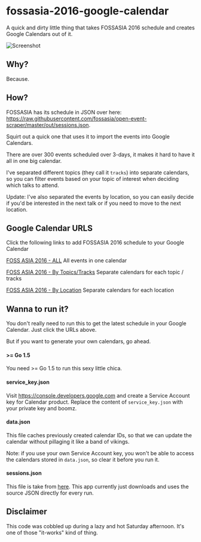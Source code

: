 # fossasia-2016-google-calendar
A quick and dirty little thing that takes FOSSASIA 2016 schedule and creates Google Calendars out of it.

![Screenshot](http://i.imgur.com/Zrwzyvn.png)

## Why?
Because.

## How?
FOSSASIA has its schedule in JSON over here: https://raw.githubusercontent.com/fossasia/open-event-scraper/master/out/sessions.json.

Squirt out a quick one that uses it to import the events into Google Calendars.

There are over 300 events scheduled over 3-days, it makes it hard to have it all in one big calendar.

I've separated different topics (they call it `tracks`) into separate calendars, so you can filter events based on your
topic of interest when deciding which talks to attend.

Update: I've also separated the events by location, so you can easily decide if you'd be interested in the next talk or if you need to move to the next location.

## Google Calendar URLS
Click the following links to add FOSSASIA 2016 schedule to your Google Calendar


[FOSS ASIA 2016 - ALL](https://calendar.google.com/calendar/render?cid=oqrj3a93g17r1pgckrr2sv4klc@group.calendar.google.com)
All events in one calendar

[FOSS ASIA 2016 - By Topics/Tracks](https://calendar.google.com/calendar/render?cid=gb9e6o5rhngojiooltgs73gbks@group.calendar.google.com&cid=dgdout91jqtgo5ir5krsghgq6g@group.calendar.google.com&cid=oeeack2tej4hepfnn5sl86ijv8@group.calendar.google.com&cid=efmcpobnjnflhg7p6amjjnucfo@group.calendar.google.com&cid=2u592kc3v676evfrchmmhtddhc@group.calendar.google.com&cid=2t6srepd45g1sp2igr9uhs1foc@group.calendar.google.com&cid=1sjun8vbpda14fhcdnb4ooku50@group.calendar.google.com&cid=ss8o2s4o1i71tbff7pvuhaf1ps@group.calendar.google.com&cid=o4lp7slj2k55rf9c5sfuavuegg@group.calendar.google.com&cid=0br88vtd48kk9rmeg7p02saueo@group.calendar.google.com&cid=9a5ddn4f5milnq5dmvu7i4pod0@group.calendar.google.com&cid=5jfq646ll31ovmnn5iad509c60@group.calendar.google.com&cid=so7meffbc6geit92c0veucn478@group.calendar.google.com&cid=bgichra2s39578j1s12cuovhkc@group.calendar.google.com&cid=llvl3lc03e0gggb29di6jf31k4@group.calendar.google.com&cid=5qg5cdi4qkr7n05eqgd9juhs6k@group.calendar.google.com&cid=mk37q05h3b4994boqbt534gmns@group.calendar.google.com)
Separate calendars for each topic / tracks

[FOSS ASIA 2016 - By Location](https://calendar.google.com/calendar/render?cid=47thjkeehc3v8m6sahg0961urs@group.calendar.google.com&cid=230u48nkt9pdte134bm6b5l6rg@group.calendar.google.com&cid=ma4vvvmik5620ntiunar04cp3s@group.calendar.google.com&cid=cgecjf7cpejo6phj4tenioruis@group.calendar.google.com&cid=hc66oetq5lofgrscuu2gr85jvk@group.calendar.google.com&cid=4vro772eh7ig1tvq615e5pl2vo@group.calendar.google.com&cid=dd4afi5hpinmv2ebu0o27svru0@group.calendar.google.com&cid=v5kii9f3idp4mu9sp0ufm0ri8g@group.calendar.google.com&cid=0mpe4ekvrtjvfrlspqaja1tv5k@group.calendar.google.com&cid=tp924ol84l0fp00uvmefut6fms@group.calendar.google.com&cid=9g5troqm46de27pnmtk1tjb9rc@group.calendar.google.com&cid=unq7gtat51urg3psoi250i8aso@group.calendar.google.com&cid=dphlq85te13i7jbmrmdc24v0v0@group.calendar.google.com&cid=ecs0nve9nhp4sqcfum6j0mpbp4@group.calendar.google.com&cid=i0uojupr0nrm3cfgi05ihf7l9g@group.calendar.google.com)
Separate calendars for each location


## Wanna to run it?
You don't really need to run this to get the latest schedule in your Google Calendar. Just click the URLs above.
 
 But if you want to generate your own calendars, go ahead.

#### >= Go 1.5
You need >= Go 1.5 to run this sexy little chica.

#### service_key.json
Visit https://console.developers.google.com and create a Service Account key for Calendar product.
Replace the content of `service_key.json` with your private key and boomz.

#### data.json
This file caches previously created calendar IDs, so that we can update the calendar without pillaging it like a band of vikings. 

Note: if you use your own Service Account key, you won't be able to access the calendars stored in `data.json`, so clear it before you run it.

#### sessions.json
This file is take from [here](https://raw.githubusercontent.com/fossasia/open-event-scraper/master/out/sessions.json). 
This app currently just downloads and uses the source JSON directly for every run.


## Disclaimer
This code was cobbled up during a lazy and hot Saturday afternoon. It's one of those "it-works" kind of thing.


